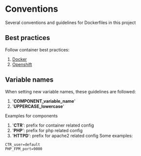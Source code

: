 # Conventions
Several conventions and guidelines for Dockerfiles in this project

## Best practices
Follow container best practices:
1. [Docker](https://docs.docker.com/develop/develop-images/dockerfile_best-practices/)
2. [Openshift](https://docs.openshift.com/container-platform/4.2/openshift_images/create-images.html)


## Variable names
When setting new variable names, these guidelines are followed:
1. '**COMPONENT_variable_name**'
2. '**UPPERCASE_lowercase**'

Examples for components
1. '**CTR**': prefix for container related config
2. '**PHP**': prefix for php related config
3. '**HTTPD**': prefix for apache2 related config
Some examples:
```
CTR_user=default
PHP_FPM_port=9000
```
